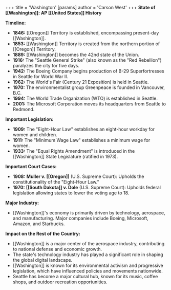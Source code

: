 +++
 title = 'Washington'
[params]
	author = 'Carson West'
+++
**State of [[Washington]]: AP [[United States]] History**

**Timeline:**

* **1846:** [[Oregon]] Territory is established, encompassing present-day [[Washington]].
* **1853:** [[Washington]] Territory is created from the northern portion of [[Oregon]] Territory.
* **1889:** [[Washington]] becomes the 42nd state of the Union.
* **1916:** The "Seattle General Strike" (also known as the "Red Rebellion") paralyzes the city for five days.
* **1942:** The Boeing Company begins production of B-29 Superfortresses in Seattle for World War II.
* **1962:** The World's Fair (Century 21 Exposition) is held in Seattle.
* **1970:** The environmentalist group Greenpeace is founded in Vancouver, B.C.
* **1994:** The World Trade Organization (WTO) is established in Seattle.
* **2001:** The Microsoft Corporation moves its headquarters from Seattle to Redmond.

**Important Legislation:**

* **1909:** The "Eight-Hour Law" establishes an eight-hour workday for women and children.
* **1911:** The "Minimum Wage Law" establishes a minimum wage for women.
* **1933:** The "Equal Rights Amendment" is introduced in the [[Washington]] State Legislature (ratified in 1973).

**Important Court Cases:**

* **1908:** **Muller v. [[Oregon]]** (U.S. Supreme Court): Upholds the constitutionality of the "Eight-Hour Law."
* **1970:** **[[South Dakota]] v. Dole** (U.S. Supreme Court): Upholds federal legislation allowing states to lower the voting age to 18.

**Major Industry:**

* [[Washington]]'s economy is primarily driven by technology, aerospace, and manufacturing. Major companies include Boeing, Microsoft, Amazon, and Starbucks.

**Impact on the Rest of the Country:**

* [[Washington]] is a major center of the aerospace industry, contributing to national defense and economic growth.
* The state's technology industry has played a significant role in shaping the global digital landscape.
* [[Washington]] is known for its environmental activism and progressive legislation, which have influenced policies and movements nationwide.
* Seattle has become a major cultural hub, known for its music, coffee shops, and outdoor recreation opportunities.